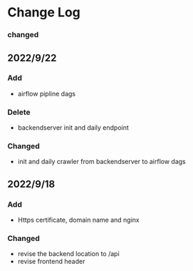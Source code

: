 # Change Log
### changed
## 2022/9/22
### Add
- airflow pipline dags

### Delete
- backendserver init and daily endpoint

### Changed
- init and daily crawler from backendserver to airflow dags


## 2022/9/18
### Add  
- Https certificate, domain name and nginx 

### Changed
- revise the backend location to /api
- revise frontend header